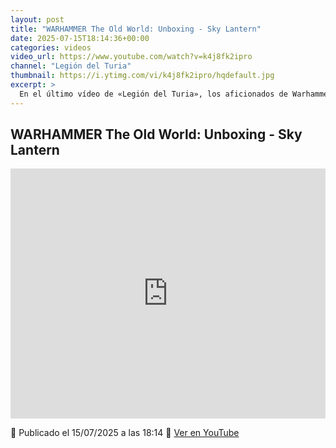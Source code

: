 ```yaml
---
layout: post
title: "WARHAMMER The Old World: Unboxing - Sky Lantern"
date: 2025-07-15T18:14:36+00:00
categories: videos
video_url: https://www.youtube.com/watch?v=k4j8fk2ipro
channel: "Legión del Turia"
thumbnail: https://i.ytimg.com/vi/k4j8fk2ipro/hqdefault.jpg
excerpt: >
  En el último vídeo de «Legión del Turia», los aficionados de Warhammer pueden disfrutar de un unboxing detallado de la esperada miniatura Sky Lantern para The Old World. Este contenido ofrece una mirada cercana a los componentes y detalles de esta pieza, permitiendo a los jugadores y coleccionistas evaluar su potencial en el campo de batalla. No te pierdas esta oportunidad de conocer más sobre las novedades que enriquecen el universo de Warhammer.
---
```


## WARHAMMER The Old World: Unboxing - Sky Lantern

<iframe width="100%" height="400" src="https://www.youtube.com/embed/k4j8fk2ipro" frameborder="0" allowfullscreen></iframe>

📅 Publicado el 15/07/2025 a las 18:14
🔗 [Ver en YouTube](https://www.youtube.com/watch?v=k4j8fk2ipro)
